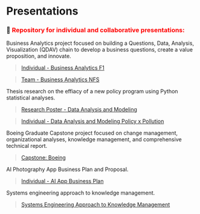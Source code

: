 # Presentations

### 🌠 <span style = "color:red"> Repository for individual and collaborative presentations: </span>

Business Analytics project focused on building a Questions, Data, Analysis, Visualization (QDAV) chain to develop a business questions, create a value proposition, and innovate. 

>[Individual - Business Analytics F1](https://github.com/DRUFS/Presentations/blob/main/Business%20Analytics%20F1%20(Individual).pdf)

>[Team - Business Analytics NFS](https://github.com/DRUFS/Presentations/blob/main/Business%20Analytics%20NFS%20(Team).pdf)

Thesis research on the effiacy of a new policy program using Python statistical analyses.

>[Research Poster - Data Analysis and Modeling](https://github.com/DRUFS/Presentations/blob/main/Research%20Poster%20-%20Data%20Anlysis%20%26%20Modeling.pdf)

>[Individual - Data Analysis and Modeling Policy x Pollution](https://github.com/DRUFS/Presentations/blob/main/Data%20Modeling%20Policy%20x%20Pollution%20(Individual).pdf)

Boeing Graduate Capstone project focused on change management, organizational analyses, knowledge management, and comprehensive technical report. 

>[Capstone: Boeing](https://github.com/DRUFS/Presentations/blob/main/Boeing%20Capstone%20(Team).pdf)


AI Photography App Business Plan and Proposal.

>[Individual - AI App Business Plan](https://github.com/DRUFS/Presentations/blob/main/AI%20App%20Business%20Plan%20(Individual).pdf)


Systems engineering approach to knowledge management.

>[Systems Engineering Approach to Knowledge Management](https://github.com/DRUFS/Presentations/blob/main/Systems%20Engineering%20Knowledge%20Management%20SWA.pdf)
